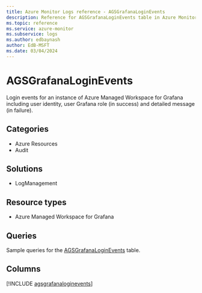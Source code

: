 ```yaml
---
title: Azure Monitor Logs reference - AGSGrafanaLoginEvents
description: Reference for AGSGrafanaLoginEvents table in Azure Monitor Logs.
ms.topic: reference
ms.service: azure-monitor
ms.subservice: logs
ms.author: edbaynash
author: EdB-MSFT
ms.date: 03/04/2024
---
```


# AGSGrafanaLoginEvents

Login events for an instance of Azure Managed Workspace for Grafana including user identity, user Grafana role (in success) and detailed message (in failure).


## Categories

- Azure Resources
- Audit

## Solutions

- LogManagement

## Resource types

- Azure Managed Workspace for Grafana

## Queries

 Sample queries for the [AGSGrafanaLoginEvents](/azure/azure-monitor/reference/queries/agsgrafanaloginevents) table.


## Columns
  
[!INCLUDE [agsgrafanaloginevents](.././tables/includes/agsgrafanaloginevents-include.md)]
